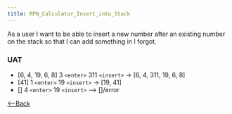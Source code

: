 ```yaml
---
title: RPN_Calculator_Insert_into_Stack
---
```

As a user I want to be able to insert a new number after an existing number on the stack so that I can add something in I forgot.

### UAT
* [6, 4, 19, 6, 8] 3 ```<enter>``` 311 ```<insert>``` -> [6, 4, 311, 19, 6, 8]
* [41] 1 ```<enter>``` 19 ```<insert>``` -> [19, 41]
* [] 4 ```<enter>``` 19 ```<insert>``` --> []/error

[<--Back](RPN_Calculator)
